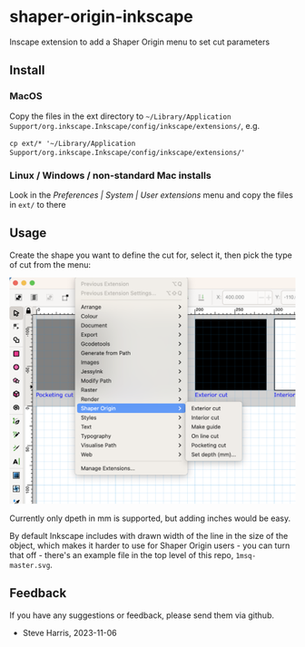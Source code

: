 # shaper-origin-inkscape
Inscape extension to add a Shaper Origin menu to set cut parameters

## Install

### MacOS

Copy the files in the ext directory to `~/Library/Application Support/org.inkscape.Inkscape/config/inkscape/extensions/`, e.g.

```shell
cp ext/* '~/Library/Application Support/org.inkscape.Inkscape/config/inkscape/extensions/'
```

### Linux / Windows / non-standard Mac installs

Look in the *Preferences | System | User extensions* menu and copy the files in `ext/` to there

## Usage

Create the shape you want to define the cut for, select it, then pick the type of cut from the menu:

![Extensions menu screenshot](docs/screenshot.png?raw=true)

Currently only dpeth in mm is supported, but adding inches would be easy.

By default Inkscape includes with drawn width of the line in the size of the object, which makes it harder to use for Shaper Origin users - you can turn that off - there's an example file in the top level of this repo, `1msq-master.svg`.

## Feedback

If you have any suggestions or feedback, please send them via github.

- Steve Harris, 2023-11-06
